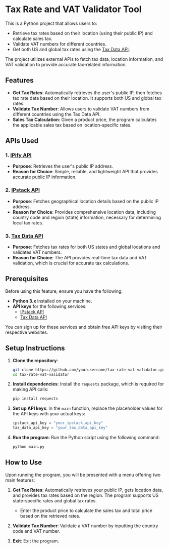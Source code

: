 # Tax Rate and VAT Validator Tool

This is a Python project that allows users to:
- Retrieve tax rates based on their location (using their public IP) and calculate sales tax.
- Validate VAT numbers for different countries.
- Get both US and global tax rates using the [Tax Data API](https://apilayer.com/marketplace/tax_data-api).
  
The project utilizes external APIs to fetch tax data, location information, and VAT validation to provide accurate tax-related information.

## Features
- **Get Tax Rates**: Automatically retrieves the user's public IP, then fetches tax rate data based on their location. It supports both US and global tax rates.
- **Validate Tax Number**: Allows users to validate VAT numbers from different countries using the Tax Data API.
- **Sales Tax Calculation**: Given a product price, the program calculates the applicable sales tax based on location-specific rates.

## APIs Used
### 1. [IPify API](https://www.ipify.org/)
- **Purpose**: Retrieves the user's public IP address.
- **Reason for Choice**: Simple, reliable, and lightweight API that provides accurate public IP information.

### 2. [IPstack API](https://ipstack.com/)
- **Purpose**: Fetches geographical location details based on the public IP address.
- **Reason for Choice**: Provides comprehensive location data, including country code and region (state) information, necessary for determining local tax rates.

### 3. [Tax Data API](https://apilayer.com/marketplace/tax_data-api)
- **Purpose**: Fetches tax rates for both US states and global locations and validates VAT numbers.
- **Reason for Choice**: The API provides real-time tax data and VAT validation, which is crucial for accurate tax calculations.

## Prerequisites
Before using this feature, ensure you have the following:
- **Python 3.x** installed on your machine.
- **API keys** for the following services:
  - [IPstack API](https://ipstack.com/)
  - [Tax Data API](https://apilayer.com/marketplace/tax_data-api)
  
You can sign up for these services and obtain free API keys by visiting their respective websites.

## Setup Instructions

1. **Clone the repository**:
    ```bash
    git clone https://github.com/yourusername/tax-rate-vat-validator.git
    cd tax-rate-vat-validator
    ```

2. **Install dependencies**:
    Install the `requests` package, which is required for making API calls:
    ```bash
    pip install requests
    ```

3. **Set up API keys**:
    In the `main` function, replace the placeholder values for the API keys with your actual keys:
    ```python
    ipstack_api_key = "your_ipstack_api_key"
    tax_data_api_key = "your_tax_data_api_key"
    ```

4. **Run the program**:
    Run the Python script using the following command:
    ```bash
    python main.py
    ```

## How to Use
Upon running the program, you will be presented with a menu offering two main features:

1. **Get Tax Rates**: Automatically retrieves your public IP, gets location data, and provides tax rates based on the region. The program supports US state-specific rates and global tax rates.
   
    - Enter the product price to calculate the sales tax and total price based on the retrieved rates.

2. **Validate Tax Number**: Validate a VAT number by inputting the country code and VAT number.

3. **Exit**: Exit the program.
